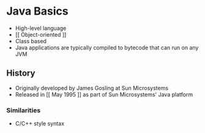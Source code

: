 # Java Basics
- High-level language
- [[ Object-oriented ]]
- Class based
- Java applications are typically compiled to bytecode that can run on any JVM

## History
- Originally developed by James Gosling at Sun Microsystems
- Released in [[ May 1995 ]] as part of Sun Microsystems' Java platform

### Similarities
- C/C++ style syntax